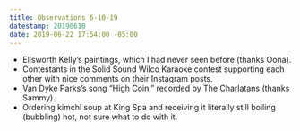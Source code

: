 ```yaml
---
title: Observations 6-10-19
datestamp: 20190610
date: 2019-06-22 17:54:00 -05:00
---
```


- Ellsworth Kelly’s paintings, which I had never seen before (thanks Oona).
- Contestants in the Solid Sound Wilco Karaoke contest supporting each other with nice comments on their Instagram posts.
- Van Dyke Parks’s song “High Coin,” recorded by The Charlatans (thanks Sammy).
- Ordering kimchi soup at King Spa and receiving it literally still boiling (bubbling) hot, not sure what to do with it.
